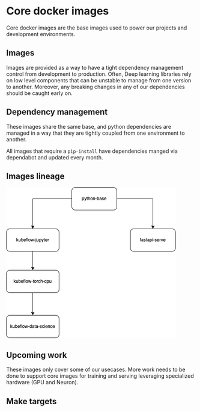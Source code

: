 # Core docker images

Core docker images are the base images used to power our projects and development environments.

## Images

Images are provided as a way to have a tight dependency management control from development to production. Often, Deep learning libraries rely on low level components
that can be unstable to manage from one version to another.
Moreover, any breaking changes in any of our dependencies should be caught early on.

## Dependency management

These images share the same base, and python dependencies are managed in a way that they are tightly coupled from one environment to another.

All images that require a `pip-install` have dependencies manged via dependabot and updated every month.

## Images lineage

![flow-chart of our core docker images](image-flow-chart.png)

## Upcoming work

These images only cover some of our usecases. More work needs to be done to support core images for training and serving leveraging specialized hardware (GPU and Neuron).

## Make targets
